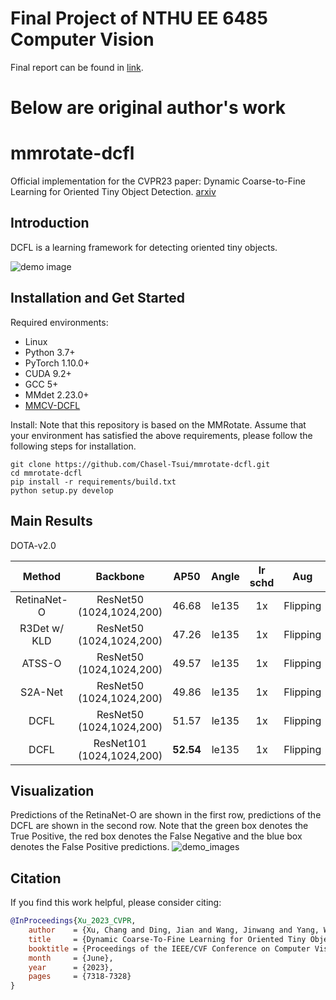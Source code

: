 # Final Project of NTHU EE 6485 Computer Vision
Final report can be found in [link](CV_final_report.pdf).

# Below are original author's work

# mmrotate-dcfl
Official implementation for the CVPR23 paper: Dynamic Coarse-to-Fine Learning for Oriented Tiny Object Detection. [arxiv](https://arxiv.org/abs/2304.08876)

## Introduction
DCFL is a learning framework for detecting oriented tiny objects.

![demo image](figures/framework_final.png)

## Installation and Get Started

Required environments:
- Linux
- Python 3.7+
- PyTorch 1.10.0+
- CUDA 9.2+
- GCC 5+
- MMdet 2.23.0+
- [MMCV-DCFL](https://github.com/Chasel-Tsui/MMCV-DCFL) 


Install:
Note that this repository is based on the MMRotate. Assume that your environment has satisfied the above requirements, please follow the following steps for installation.

```
git clone https://github.com/Chasel-Tsui/mmrotate-dcfl.git
cd mmrotate-dcfl
pip install -r requirements/build.txt
python setup.py develop
```

## Main Results


DOTA-v2.0

| Method |         Backbone         | AP50  |  Angle | lr schd | Aug  | Batch Size |                           Configs                          | Speed |
| :-----: | :----------------------: | :---: | :-----: | :--: | :-------: |:-----:| :----------------------------------------------------------: | :--: |
|RetinaNet-O| ResNet50 (1024,1024,200) | 46.68 |  le135  |   1x    |  Flipping   |     2      | [retinanet_obb_r50_dota2](configs/baselines/retinanet_le135_r50_dota2.py) | 20.8 FPS|
|R3Det w/ KLD| ResNet50 (1024,1024,200) | 47.26 |  le135  |   1x    |  Flipping   |     2      | [r3det_le135_r50_dota2](configs/baselines/r3det_le135_r50_dota2.py) | 16.2 FPS |
|ATSS-O| ResNet50 (1024,1024,200) | 49.57 |  le135  |   1x    |  Flipping   |     2      | [atss_le135_r50_dota2](configs/baselines/atss_le135_r50_dota2.py) | - |
|S2A-Net| ResNet50 (1024,1024,200) | 49.86 |  le135  |   1x    |  Flipping   |     2      | [s2a_le135_r50_dota2](configs/baselines/s2a_le135_r50_dota2.py) | 18.9 FPS|
|DCFL| ResNet50 (1024,1024,200) | 51.57 | le135  |   1x    |  Flipping   |     2      |     [dcfl_r50_dota2](configs/dcfl/dotav2_test_dcfl_r50_1x.py)      | 20.9 FPS |
|DCFL| ResNet101 (1024,1024,200) | **52.54** | le135  |   1x    |  Flipping   |     2      |     [dcfl_r101_dota2](configs/dcfl/dotav2_test_dcfl_r101_1x.py)      | - |

## Visualization
Predictions of the RetinaNet-O are shown in the first row, predictions of the DCFL are shown in the second row. Note that the green box denotes the True Positive, the red box denotes the False Negative and the blue box denotes the False Positive predictions.
![demo_images](figures/vis.png)

## Citation
If you find this work helpful, please consider citing:
```bibtex
@InProceedings{Xu_2023_CVPR,
    author    = {Xu, Chang and Ding, Jian and Wang, Jinwang and Yang, Wen and Yu, Huai and Yu, Lei and Xia, Gui-Song},
    title     = {Dynamic Coarse-To-Fine Learning for Oriented Tiny Object Detection},
    booktitle = {Proceedings of the IEEE/CVF Conference on Computer Vision and Pattern Recognition (CVPR)},
    month     = {June},
    year      = {2023},
    pages     = {7318-7328}
}
```
